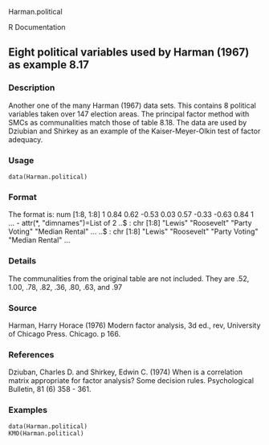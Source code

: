Harman.political

R Documentation

## Eight political variables used by Harman (1967) as example 8.17

### Description

Another one of the many Harman (1967) data sets. This contains 8 political
variables taken over 147 election areas. The principal factor method with SMCs
as communalities match those of table 8.18. The data are used by Dziubian and
Shirkey as an example of the Kaiser-Meyer-Olkin test of factor adequacy.

### Usage

    data(Harman.political)

### Format

The format is: num [1:8, 1:8] 1 0.84 0.62 -0.53 0.03 0.57 -0.33 -0.63 0.84 1
... \- attr(*, "dimnames")=List of 2 ..$ : chr [1:8] "Lewis" "Roosevelt"
"Party Voting" "Median Rental" ... ..$ : chr [1:8] "Lewis" "Roosevelt" "Party
Voting" "Median Rental" ...

### Details

The communalities from the original table are not included. They are .52,
1.00, .78, .82, .36, .80, .63, and .97

### Source

Harman, Harry Horace (1976) Modern factor analysis, 3d ed., rev, University of
Chicago Press. Chicago. p 166.

### References

Dziuban, Charles D. and Shirkey, Edwin C. (1974) When is a correlation matrix
appropriate for factor analysis? Some decision rules. Psychological Bulletin,
81 (6) 358 - 361.

### Examples

    
    data(Harman.political)
    KMO(Harman.political)

